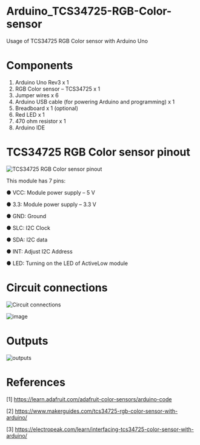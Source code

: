 # Arduino_TCS34725-RGB-Color-sensor
Usage of TCS34725 RGB Color sensor with Arduino Uno



# Components
1. Arduino Uno Rev3 x 1
2. RGB Color sensor – TCS34725 x 1
3. Jumper wires x 6
4. Arduino USB cable (for powering Arduino and programming) x 1
5. Breadboard x 1 (optional)
6. Red LED x 1
7. 470 ohm resistor x 1
8. Arduino IDE

# TCS34725 RGB Color sensor pinout
![TCS34725 RGB Color sensor pinout](https://github.com/KarthikT23/Arduino_TCS34725-RGB-Color-sensor/assets/119528503/5ad53a09-62e5-4442-b629-0b273726a726)


This module has 7 pins:


● VCC: Module power supply – 5 V

● 3.3: Module power supply – 3.3 V

● GND: Ground

● SLC: I2C Clock

● SDA: I2C data

● INT: Adjust I2C Address

● LED: Turning on the LED of ActiveLow module



# Circuit connections
![Circuit connections](https://github.com/KarthikT23/Arduino_TCS34725-RGB-Color-sensor/assets/119528503/002180d6-61cf-4b11-b76a-1ae5f46b3981)






![image](https://github.com/KarthikT23/Arduino_TCS34725-RGB-Color-sensor/assets/119528503/387ea548-e473-45d9-8e13-73271f54ca29)



# Outputs
![outputs](https://github.com/KarthikT23/Arduino_TCS34725-RGB-Color-sensor/assets/119528503/834c4b23-47c0-40a2-ba01-fe0371e6df6f)


# References
[1] https://learn.adafruit.com/adafruit-color-sensors/arduino-code

[2] https://www.makerguides.com/tcs34725-rgb-color-sensor-with-arduino/

[3] https://electropeak.com/learn/interfacing-tcs34725-color-sensor-with-arduino/



